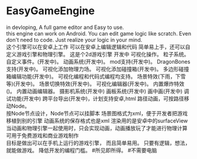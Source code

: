 # EasyGameEngine
in devloping, A full game editor and Easy to use.
<br/>
this engine can work on Android.
You can edit game logic like scratch.
Even don't need to code.
Just realize your logic in your mind.
<br/>
这个引擎可以在安卓上工作
可以在安卓上编辑逻辑和代码
简单易上手，还可以自定义游戏引擎和物理引擎。
这是个2d游戏引擎
开发中
可视化操作。
粒子系统。
自定义事件。(开发中)。
动画系统(开发中)。
mod支持(开发中)。
DragonBones支持(开发中)。
可视化添加物理力场。
可视化添加碰撞箱(开发中)。
多边形碰撞箱编辑功能(开发中)。
可视化编程和代码式编程均支持。
场景特效(下雨，下雪等)(开发中)。
场景切换特效(开发中)。
可视化编辑器(开发中)。
内置爆炸特效()。
内置动画编辑器。
摄影机系统(开发中)
画板系统(开发中)
画中画(开发中)
调试功能(开发中)
跨平台导出(开发中)，计划支持安卓,html
路径动画，可按路径移动Node。
<br/>
按Node节点设计，Node节点可以挂脚本
场景图格式为xml，便于开发者把游戏移植到别的引擎
动画系统的保存格式也是xml
渲染用的是安卓中的surfaceView
<br/>
当动画和物理引擎一起使用时，只会实现动画，动画播放玩了才能进行物理计算
<br/>
可用于免费游戏和商业游戏制作
<br/>
目标是做出可以在手机上运行的游戏引擎，
而且简单易用。
只要有逻辑，想法，就能做游戏。
降低开发的编程门槛。
#所见即所得。
#不需要电脑
